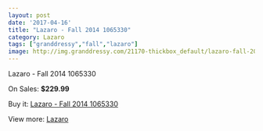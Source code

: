 ```yaml
---
layout: post
date: '2017-04-16'
title: "Lazaro - Fall 2014 1065330"
category: Lazaro
tags: ["granddressy","fall","lazaro"]
image: http://img.granddressy.com/21170-thickbox_default/lazaro-fall-2014-1065330.jpg
---
```

Lazaro - Fall 2014 1065330

On Sales: **$229.99**
<a href="https://www.granddressy.com/en/lazaro/20140-lazaro-fall-2014-1065330.html"><amp-img layout="responsive" width="600" height="600" src="//img.granddressy.com/21170-thickbox_default/lazaro-fall-2014-1065330.jpg" alt="Lazaro - Fall 2014 1065330 0" /></a>

Buy it: [Lazaro - Fall 2014 1065330](https://www.granddressy.com/en/lazaro/20140-lazaro-fall-2014-1065330.html "Lazaro - Fall 2014 1065330")

View more: [Lazaro](https://www.granddressy.com/en/37-lazaro "Lazaro")